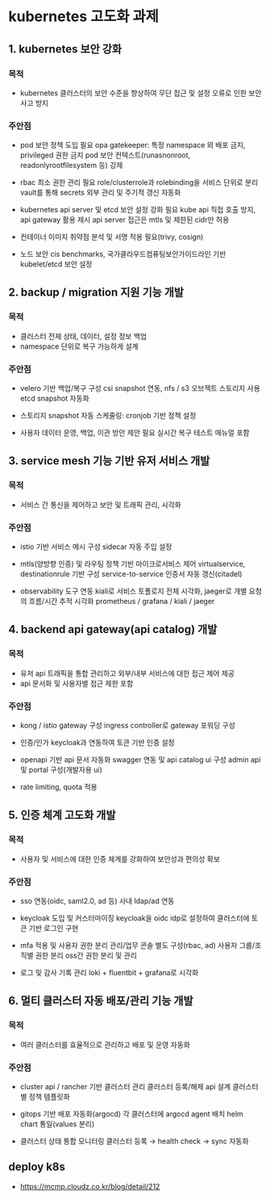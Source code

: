 
# kubernetes 고도화 과제 

## 1. kubernetes 보안 강화
### 목적
- kubernetes 클러스터의 보안 수준을 향상하여 무단 접근 및 설정 오류로 인한 보안 사고 방지

### 주안점
- pod 보안 정책 도입 필요
    opa gatekeeper: 특정 namespace 외 배포 금지, privileged 권한 금지
    pod 보안 컨텍스트(runasnonroot, readonlyrootfilesystem 등) 강제

- rbac 최소 권한 관리 필요
    role/clusterrole과 rolebinding을 서비스 단위로 분리
    vault를 통해 secrets 외부 관리 및 주기적 갱신 자동화

- kubernetes api server 및 etcd 보안 설정 강화 필요
    kube api 직접 호출 방지, api gateway 활용 제시
    api server 접근은 mtls 및 제한된 cidr만 허용

- 컨테이너 이미지 취약점 분석 및 서명 적용 필요(trivy, cosign)

- 노드 보안
  cis benchmarks, 국가클라우드컴퓨팅보안가이드라인 기반 kubelet/etcd 보안 설정


## 2. backup / migration 지원 기능 개발
### 목적
- 클러스터 전체 상태, 데이터, 설정 정보 백업
- namespace 단위로 복구 가능하게 설계

### 주안점
- velero 기반 백업/복구 구성
    csi snapshot 연동, nfs / s3 오브젝트 스토리지 사용
    etcd snapshot 자동화

- 스토리지 snapshot
    자동 스케줄링: cronjob 기반 정책 설정

- 사용자 데이터 운영, 백업, 이관 방안 제안 필요
    실시간 복구 테스트 매뉴얼 포함


## 3. service mesh 기능 기반 유저 서비스 개발
### 목적
- 서비스 간 통신을 제어하고 보안 및 트래픽 관리, 시각화

### 주안점
- istio 기반 서비스 메시 구성
    sidecar 자동 주입 설정

- mtls(양방향 인증) 및 라우팅 정책 기반 마이크로서비스 제어
    virtualservice, destinationrule 기반 구성
    service-to-service 인증서 자동 갱신(citadel)

- observability 도구 연동
    kiali로 서비스 토폴로지 전체 시각화, jaeger로 개별 요청의 흐름/시간 추적 시각화
    prometheus / grafana / kiali / jaeger


## 4. backend api gateway(api catalog) 개발
### 목적
- 유저 api 트래픽을 통합 관리하고 외부/내부 서비스에 대한 접근 제어 제공
- api 문서화 및 사용자별 접근 제한 포함

### 주안점
- kong / istio gateway 구성
    ingress controller로 gateway 포워딩 구성

- 인증/인가
    keycloak과 연동하여 토큰 기반 인증 설정

- openapi 기반 api 문서 자동화
    swagger 연동 및 api catalog ui 구성
    admin api 및 portal 구성(개발자용 ui)

- rate limiting, quota 적용


## 5. 인증 체계 고도화 개발
### 목적
- 사용자 및 서비스에 대한 인증 체계를 강화하여 보안성과 편의성 확보

### 주안점
- sso 연동(oidc, saml2.0, ad 등)
    사내 ldap/ad 연동

- keycloak 도입 및 커스터마이징
    keycloak을 oidc idp로 설정하여 클러스터에 토큰 기반 로그인 구현

- mfa 적용 및 사용자 권한 분리
    관리/업무 콘솔 별도 구성(rbac, ad)
    사용자 그룹/조직별 권한 분리
    oss간 권한 분리 및 관리

- 로그 및 감사 기록 관리
    loki + fluentbit + grafana로 시각화


## 6. 멀티 클러스터 자동 배포/관리 기능 개발
### 목적
- 여러 클러스터를 효율적으로 관리하고 배포 및 운영 자동화

### 주안점
- cluster api / rancher 기반 클러스터 관리
    클러스터 등록/해제 api 설계
    클러스터별 정책 템플릿화

- gitops 기반 배포 자동화(argocd)
    각 클러스터에 argocd agent 배치
    helm chart 통일(values 분리)

- 클러스터 상태 통합 모니터링
    클러스터 등록 → health check → sync 자동화

## deploy k8s
- https://mcmp.cloudz.co.kr/blog/detail/212
